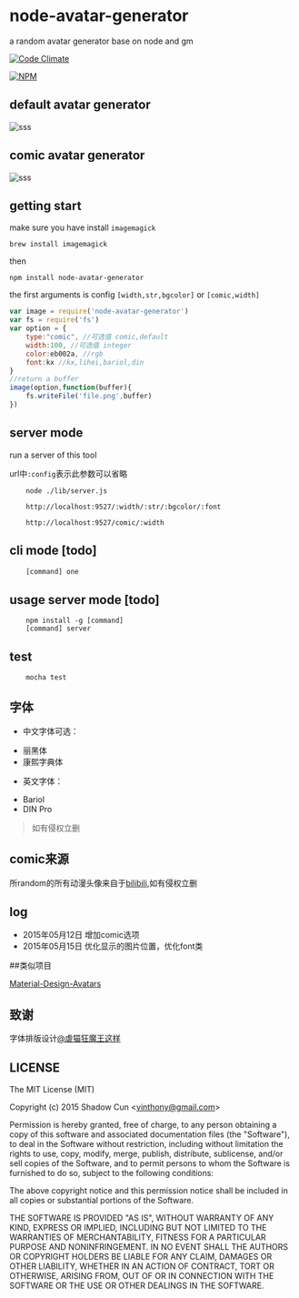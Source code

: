 # node-avatar-generator
a random avatar generator base on node and gm

[![Code Climate](https://codeclimate.com/repos/5554e6936956800eb5000239/badges/e3327bf288ba42329f3f/gpa.svg)](https://codeclimate.com/repos/5554e6936956800eb5000239/feed)

[![NPM](https://nodei.co/npm/node-avatar-generator.png)](https://nodei.co/npm/node-avatar-generator/)

## default avatar generator
![sss](http://vinthony.u.qiniudn.com/avatar.png)

## comic avatar generator 
![sss](http://vinthony.u.qiniudn.com/comic.png)

## getting start
make sure you have install `imagemagick`

```
brew install imagemagick
```

then

```
npm install node-avatar-generator

```
the first arguments is config
`[width,str,bgcolor]`
or
`[comic,width]`
```javascript
var image = require('node-avatar-generator')
var fs = require('fs')
var option = {
	type:"comic", //可选值 comic,default
	width:100, //可选值 integer
	color:eb002a, //rgb
	font:kx //kx,lihei,bariol,din
}
//return a buffer
image(option,function(buffer){
	fs.writeFile('file.png',buffer)	
})
```
## server mode

run a server of this tool

url中`:config`表示此参数可以省略

```
	node ./lib/server.js
```

```
	http://localhost:9527/:width/:str/:bgcolor/:font
```

```
	http://localhost:9527/comic/:width
```

## cli mode [todo]

```javascript
	[command] one
```

## usage server mode [todo]

```
	npm install -g [command]
	[command] server
```

## test

```
	mocha test
```

## 字体

- 中文字体可选：

* 丽黑体
* 康熙字典体

- 英文字体：

* Bariol
* DIN Pro

> 如有侵权立删

## comic来源

所random的所有动漫头像来自于[bilibili](http://www.bilibili.com/video/bgm_calendar.html),如有侵权立删


## log

- 2015年05月12日 增加comic选项
- 2015年05月15日 优化显示的图片位置，优化font类

##类似项目

[Material-Design-Avatars](https://github.com/lincanbin/Material-Design-Avatars)

## 致谢

字体排版设计[@虐猫狂魔王这样](http://weibo.com/u/1938141191)

## LICENSE

The MIT License (MIT)

Copyright (c) 2015 Shadow Cun <[vinthony@gmail.com](vinthony@gmail.com)>

Permission is hereby granted, free of charge, to any person obtaining a copy
of this software and associated documentation files (the "Software"), to deal
in the Software without restriction, including without limitation the rights
to use, copy, modify, merge, publish, distribute, sublicense, and/or sell
copies of the Software, and to permit persons to whom the Software is
furnished to do so, subject to the following conditions:

The above copyright notice and this permission notice shall be included in all
copies or substantial portions of the Software.

THE SOFTWARE IS PROVIDED "AS IS", WITHOUT WARRANTY OF ANY KIND, EXPRESS OR
IMPLIED, INCLUDING BUT NOT LIMITED TO THE WARRANTIES OF MERCHANTABILITY,
FITNESS FOR A PARTICULAR PURPOSE AND NONINFRINGEMENT. IN NO EVENT SHALL THE
AUTHORS OR COPYRIGHT HOLDERS BE LIABLE FOR ANY CLAIM, DAMAGES OR OTHER
LIABILITY, WHETHER IN AN ACTION OF CONTRACT, TORT OR OTHERWISE, ARISING FROM,
OUT OF OR IN CONNECTION WITH THE SOFTWARE OR THE USE OR OTHER DEALINGS IN THE
SOFTWARE.

